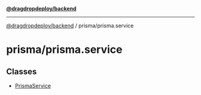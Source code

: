 [**@dragdropdeploy/backend**](../../README.md)

***

[@dragdropdeploy/backend](../../README.md) / prisma/prisma.service

# prisma/prisma.service

## Classes

- [PrismaService](classes/PrismaService.md)
